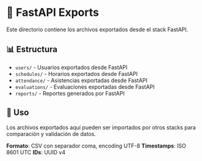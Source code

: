 # 🐍 FastAPI Exports

Este directorio contiene los archivos exportados desde el stack FastAPI.

## 📊 Estructura

- `users/` - Usuarios exportados desde FastAPI
- `schedules/` - Horarios exportados desde FastAPI
- `attendance/` - Asistencias exportadas desde FastAPI
- `evaluations/` - Evaluaciones exportadas desde FastAPI
- `reports/` - Reportes generados por FastAPI

## 🔧 Uso

Los archivos exportados aquí pueden ser importados por otros stacks para comparación y validación de datos.

**Formato**: CSV con separador coma, encoding UTF-8
**Timestamps**: ISO 8601 UTC
**IDs**: UUID v4
